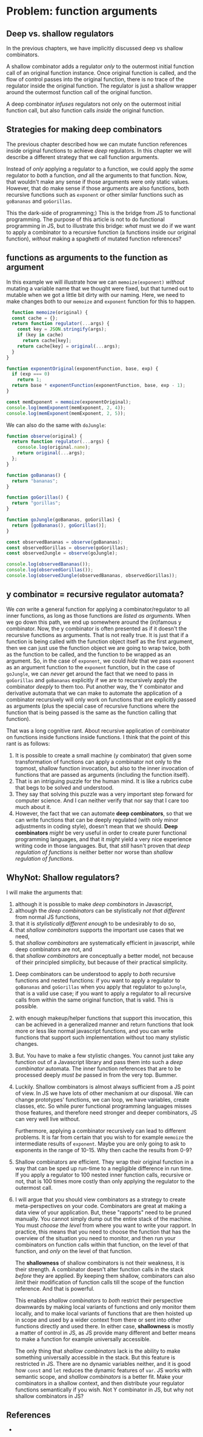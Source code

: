# Problem: function arguments

## Deep vs. shallow regulators

In the previous chapters, we have implicitly discussed deep vs shallow combinators.

A shallow combinator adds a regulator *only* to the outermost initial function call of an original function instance. Once original function is called, and the flow of control passes into the original function, there is no trace of the regulator inside the original function. The regulator is just a shallow wrapper around the outermost function call of the original function.

A deep combinator *infuses* regulators not only on the outermost initial function call, but also function calls *inside* the original function.

## Strategies for making deep combinators

The previous chapter described how we can mutate function references inside original functions to achieve *deep* regulators. In this chapter we will describe a different strategy that we call function arguments.

Instead of *only* applying a regulator to a function, we could apply the *same* regulator to *both* a function, *and* all the arguments to that function. Now, that wouldn't make any sense if those arguments were only static values. However, that do make sense if those arguments are also functions, both recursive functions such as `exponent` or other similar functions such as `goBananas` and `goGorillas`.

This the dark-side of programming;) This is the bridge from JS to functional programming. The purpose of this article is not to do functional programming in JS, but to illustrate this bridge: *what* must we do if we want to apply a combinator to a recursive function (a functions inside our original function), *without* making a spaghetti of mutated function references?

## functions as arguments to the function as argument

In this example we will illustrate how we can `memoize(exponent)` *without* mutating a variable name that we thought were fixed, but that turned out to mutable when we got a little bit dirty with our naming. Here, we need to make changes both to our `memoize` and `exponent` function for this to happen.

```javascript
  function memoize(original) {
  const cache = {};
  return function regulator(...args) {
    const key = JSON.stringify(args);
    if (key in cache)
      return cache[key];
    return cache[key] = original(...args);
  }
}

function exponentOriginal(exponentFunction, base, exp) {
  if (exp === 0)
    return 1;
  return base * exponentFunction(exponentFunction, base, exp - 1);
}

const memExponent = memoize(exponentOriginal);
console.log(memExponent(memExponent, 2, 4));
console.log(memExponent(memExponent, 2, 5));
```

We can also do the same with `doJungle`:

```javascript
function observe(original) {
  return function regulator(...args) {
    console.log(original.name);
    return original(...args);
  };
}

function goBananas() {
  return "bananas";
}

function goGorillas() {
  return "gorillas";
}

function goJungle(goBananas, goGorillas) {
  return [goBananas(), goGorillas()];
}

const observedBananas = observe(goBananas);
const observedGorillas = observe(goGorillas);
const observedJungle = observe(goJungle);

console.log(observedBananas());
console.log(observedGorillas());
console.log(observedJungle(observedBananas, observedGorillas));
```

## y combinator = recursive regulator automata?

We *can* write a general function for applying a combinator/regulator to all inner functions, as long as those functions are *listed as arguments*. When we go down this path, we end up somewhere around the (in)famous y combinator. Now, the y combinator is often presented as if it doesn't the recursive functions as arguments. That is not really true. It is just that if a function is being called with the function object itself as the first argument, then we can just use the function object we are going to wrap twice, both as the function to be called, and the function to be wrapped as an argument. So, in the case of `exponent`, we could *hide* that we pass `exponent` as an argument function to the `exponent` function, but in the case of `goJungle`, we can *never* get around the fact that we need to pass in `goGorillas` and `goBananas` explicitly if we are to recursively apply the combinator *deeply* to them too. Put another way, the Y combinator and derivative automata that we can make to automate the application of a combinator recursively will only work on functions that are explicitly passed as arguments (plus the special case of recursive functions where the function that is being passed is the same as the function calling that function).

That was a long cognitive rant. About recursive application of combinator on functions inside functions inside functions. I think that the point of this rant is as follows:
1. It is possible to create a small machine (y combinator) that given some transformation of functions can apply a combinator not only to the topmost, shallow function invocation, but also to the inner invocation of functions that are passed as arguments (including the function itself).
2. That is an intriguing puzzle for the human mind. It is like a rubrics cube that begs to be solved and understood.
3. They say that solving this puzzle was a very important step forward for computer science. And I can neither verify that nor say that I care too much about it.
4. However, the fact that we can automate **deep combinators**, so that we can write functions that can be deeply regulated (with only minor adjustments in coding style), doesn't mean that we should. **Deep combinators** *might* be very useful in order to create purer functional programming languages, and that it *might* yield a very nice experience writing code in those languages. But, that *still* hasn't proven that *deep regulation of functions* is neither better nor worse than *shallow regulation of functions*.

## WhyNot: Shallow regulators?

I will make the arguments that:
1. although it is possible to make *deep combinators* in Javascript,
2. although the *deep combinators* can be stylistically *not that different* from normal JS functions,
3. that it is *stylistically different enough* to be undesirably to do so,
4. that *shallow combinators* supports the important use cases that we need,
5. that *shallow combinators* are systematically efficient in javascript, while deep combinators are not, and
6. that *shallow combinators* are conceptually a better model, not because of their principled simplicity, but because of their practical simplicity.

1) Deep combinators can be understood to apply to *both* recursive functions and nested functions: if you want to apply a regulator to `goBananas` and `goGorillas` when you apply that regulator to `goJungle`, that is a valid use case; if you want to apply a regulator to all recursive calls from within the same original function, that is valid. This is possible.

2) with enough makeup/helper functions that support this invocation, this can be achieved in a generalized manner and return functions that look more or less like normal javascript functions, and you can write functions that support such implementation without too many stylistic changes.

3) But. You have to make a few stylistic changes. You cannot just take any function out of a Javascript library and pass them into such a *deep combinator* automata. The inner function references that are to be processed deeply *must be* passed in from the very top. Bummer.

4) Luckily. Shallow combinators is almost always sufficient from a JS point of view. In JS we have lots of other mechanism at our disposal. We can change prototypes' functions, we can loop, we have variables, create classes, etc. So while purer functional programming languages misses those features, and therefore need stronger and deeper combinators, JS can very well live without.

   Furthermore, applying a combinator recursively can lead to different problems. It is far from certain that you wish to for example `memoize` the intermediate results of `exponent`. Maybe you are only going to ask to exponents in the range of 10-15. Why then cache the results from 0-9?

5) Shallow combinators are efficient. They wrap their original function in a way that can be sped up run-time to a negligible difference in run time. If you apply a regulator to 100 nested inner function calls, recursive or not, that is 100 times more costly than only applying the regulator to the outermost call.

6) I will argue that you should view combinators as a strategy to create meta-perspectives on your code. Combinators are great at making a data view of your application. But, these "rapports" need to be pruned manually. You cannot simply dump out the entire stack of the machine. You must *choose the level* from where you want to write your rapport. In practice, this means that you need to choose the function that has the overview of the situation you need to monitor, and then run your combinators on function calls within that function, on the level of that function, and *only* on the level of that function.

   The **shallowness** of shallow combinators is not their weakness, it is their strength. A combinator doesn't alter function calls in the stack *before* they are applied. By keeping them shallow, combinators can also *limit* their modification of function calls till the scope of the function reference. And that is powerful.
   
   This enables *shallow combinators* to *both* restrict their perspective downwards by making local variants of functions and only monitor them locally, and to make local variants of functions that are then hoisted up in scope and used by a wider context from there or sent into other functions directly and used there. In either case, **shallowness** is mostly a matter of control in JS, as JS provide many different and better means to make a function for example universally accessible.

   The only thing that *shallow combinators* lack is the ability to make something universally accessible in the stack. But this feature is restricted in JS. There are no dynamic variables neither, and it is good how `const` and `let` reduces the dynamic features of `var`. JS works with semantic scope, and *shallow combinators* is a better fit. Make your combinators in a shallow context, and then distribute your regulator functions semantically if you wish. Not Y combinator in JS, but why not shallow combinators in JS? 

## References

* 